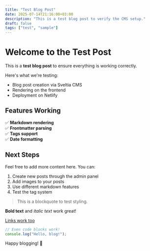 ```yaml
---
title: "Test Blog Post"
date: 2025-07-14T21:16:00+03:00
description: "This is a test blog post to verify the CMS setup."
draft: false
tags: ["test", "sample"]
---
```


# Welcome to the Test Post

This is a **test blog post** to ensure everything is working correctly.

Here's what we're testing:

- Blog post creation via Sveltia CMS
- Rendering on the frontend
- Deployment on Netlify

## Features Working

✅ **Markdown rendering**  
✅ **Frontmatter parsing**  
✅ **Tags support**  
✅ **Date formatting**  

## Next Steps

Feel free to add more content here. You can:

1. Create new posts through the admin panel
2. Add images to your posts
3. Use different markdown features
4. Test the tag system

> This is a blockquote to test styling.

**Bold text** and *italic text* work great!

[Links work too](https://example.com)

```javascript
// Even code blocks work!
console.log("Hello, blog!");
```

Happy blogging! 🎉
